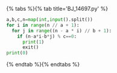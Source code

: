{% tabs %}{% tab title='BJ_14697.py' %}

```py
a,b,c,n=map(int,input().split())
for i in range(n // a + 1):
  for j in range((n - a * i) // b + 1):
    if (n-a*i-b*j) % c==0:
      print(1)
      exit()
print(0)
```

{% endtab %}{% endtabs %}
